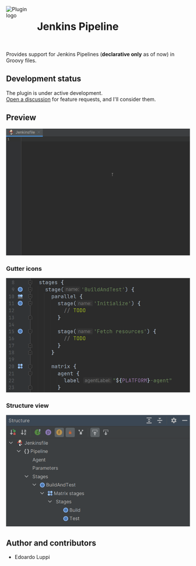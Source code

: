 <!--suppress HtmlDeprecatedAttribute -->
<img align="left" width="85" height="85" src="https://raw.githubusercontent.com/lppedd/idea-jenkins-pipeline/master/.github/images/logo.png" alt="Plugin logo">

# Jenkins Pipeline
<br>

Provides support for Jenkins Pipelines (**declarative only** as of now) in Groovy files.

## Development status

The plugin is under active development.  
[Open a discussion][1] for feature requests, and I'll consider them.

## Preview

![](.github/images/coding.gif "Coding a declarative pipeline")

### Gutter icons

![](.github/images/gutters.png "Gutter icons on relevant pipeline items")

### Structure view

![](.github/images/structure.png "Structure view for a declarative pipeline")

## Author and contributors

- Edoardo Luppi

[1]: https://github.com/lppedd/idea-jenkins-pipeline/discussions/categories/ideas
